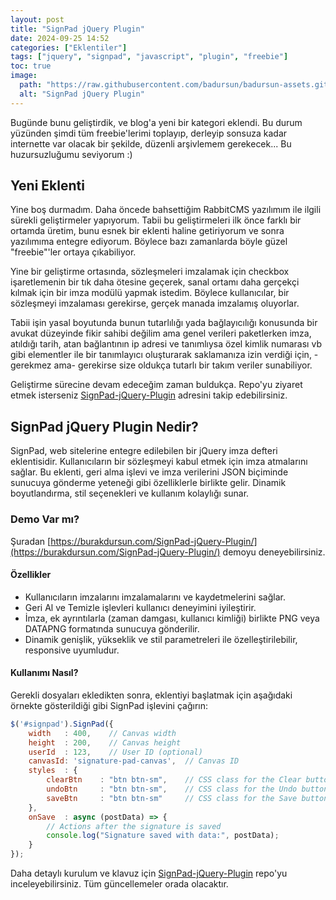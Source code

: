 ```yaml
---
layout: post
title: "SignPad jQuery Plugin"
date: 2024-09-25 14:52
categories: ["Eklentiler"]
tags: ["jquery", "signpad", "javascript", "plugin", "freebie"]
toc: true
image:
  path: "https://raw.githubusercontent.com/badursun/badursun-assets.github.io/refs/heads/main/img/signpad-jquery-plugin-66f3f845b3e16.webp"
  alt: "SignPad jQuery Plugin"
---
```


Bugünde bunu geliştirdik, ve blog'a yeni bir kategori eklendi. Bu durum yüzünden şimdi tüm freebie'lerimi toplayıp, derleyip sonsuza kadar internette var olacak bir şekilde, düzenli arşivlemem gerekecek... Bu huzursuzluğumu seviyorum :)

## Yeni Eklenti

Yine boş durmadım. Daha öncede bahsettiğim RabbitCMS yazılımım ile ilgili sürekli geliştirmeler yapıyorum. Tabii bu geliştirmeleri ilk önce farklı bir ortamda üretim, bunu esnek bir eklenti haline getiriyorum ve sonra yazılımıma entegre ediyorum. Böylece bazı zamanlarda böyle güzel "freebie"'ler ortaya çıkabiliyor.

Yine bir geliştirme ortasında, sözleşmeleri imzalamak için checkbox işaretlemenin bir tık daha ötesine geçerek, sanal ortamı daha gerçekçi kılmak için bir imza modülü yapmak istedim. Böylece kullanıcılar, bir sözleşmeyi imzalaması gerekirse, gerçek manada imzalamış oluyorlar.

Tabii işin yasal boyutunda bunun tutarlılığı yada bağlayıcılığı konusunda bir avukat düzeyinde fikir sahibi değilim ama genel verileri paketlerken imza, atıldığı tarih, atan bağlantının ip adresi ve tanımlıysa özel kimlik numarası vb gibi elementler ile bir tanımlayıcı oluşturarak saklamanıza izin verdiği için, -gerekmez ama- gerekirse size oldukça tutarlı bir takım veriler sunabiliyor.

Geliştirme sürecine devam edeceğim zaman buldukça. Repo'yu ziyaret etmek isterseniz [SignPad-jQuery-Plugin](https://github.com/badursun/SignPad-jQuery-Plugin) adresini takip edebilirsiniz.

## SignPad jQuery Plugin Nedir?

SignPad, web sitelerine entegre edilebilen bir jQuery imza defteri eklentisidir. Kullanıcıların bir sözleşmeyi kabul etmek için imza atmalarını sağlar. Bu eklenti, geri alma işlevi ve imza verilerini JSON biçiminde sunucuya gönderme yeteneği gibi özelliklerle birlikte gelir. Dinamik boyutlandırma, stil seçenekleri ve kullanım kolaylığı sunar.

### Demo Var mı?

Şuradan [https://burakdursun.com/SignPad-jQuery-Plugin/](https://burakdursun.com/SignPad-jQuery-Plugin/) demoyu deneyebilirsiniz.

#### Özellikler

- Kullanıcıların imzalarını imzalamalarını ve kaydetmelerini sağlar.
- Geri Al ve Temizle işlevleri kullanıcı deneyimini iyileştirir.
- İmza, ek ayrıntılarla (zaman damgası, kullanıcı kimliği) birlikte PNG veya DATAPNG formatında sunucuya gönderilir.
- Dinamik genişlik, yükseklik ve stil parametreleri ile özelleştirilebilir, responsive uyumludur.

#### Kullanımı Nasıl?

Gerekli dosyaları ekledikten sonra, eklentiyi başlatmak için aşağıdaki örnekte gösterildiği gibi SignPad işlevini çağırın:

```javascript
$('#signpad').SignPad({
    width   : 400,    // Canvas width
    height  : 200,    // Canvas height
    userId  : 123,    // User ID (optional)
    canvasId: 'signature-pad-canvas',  // Canvas ID
    styles  : {
        clearBtn    : "btn btn-sm",    // CSS class for the Clear button
        undoBtn     : "btn btn-sm",    // CSS class for the Undo button
        saveBtn     : "btn btn-sm"     // CSS class for the Save button
    },
    onSave  : async (postData) => {
        // Actions after the signature is saved
        console.log("Signature saved with data:", postData);
    }
});
```

Daha detaylı kurulum ve klavuz için [SignPad-jQuery-Plugin](https://github.com/badursun/SignPad-jQuery-Plugin) repo'yu inceleyebilirsiniz. Tüm güncellemeler orada olacaktır.